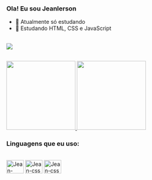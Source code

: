 ### Ola! Eu sou Jeanlerson


- 🔭 Atualmente só estudando
- 🌱 Estudando HTML, CSS e JavaScript


<div><br/>
  <a href="https://www.instagram.com/jeanlerson/" target="_blank"><img src="https://img.shields.io/badge/Instagram-E4405F?style=for-the-badge&logo=instagram&logoColor=white"/></a>
</div>

##

<div>
  <a href="https://github.com/Jeanlerson">
  <img height= 180cm src= "https://github-readme-stats.vercel.app/api?username=Jeanlerson&show_icons=true&theme=transparent&bg_color=DEG,0d0202,2b53b7&text_color=4682b4&title_color=00ced1&icon_color=00ced1"/>
  <img height= 180cm src= "https://github-readme-stats.vercel.app/api/top-langs/?username=Jeanlerson&size_weight=0.5&count_weight=0.5&layout=compact&show_icons=true&theme=transparent&bg_color=DEG,2b53b7,0d0202&text_color=00ced1&title_color=00ced1&icon_color=00ced1" /></a>
</div>

### Linguagens que eu uso:
<div style="display: inline_block"><br/>
  <img aling="center" alt="Jean-html" height="35" width="45" src="https://cdn.jsdelivr.net/gh/devicons/devicon/icons/html5/html5-original.svg"/>
  <img aling="center" alt="Jean-css" height="35" width="45" src="https://cdn.jsdelivr.net/gh/devicons/devicon/icons/css3/css3-original.svg" />
  <img aling="center" alt="Jean-css" height="35" width="45" src="https://cdn.jsdelivr.net/gh/devicons/devicon/icons/javascript/javascript-original.svg" />
</div>
